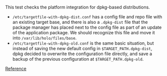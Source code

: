 This test checks the platform integration for dpkg-based distributions.

* `/etc/targetfile-with-dpkg-dist.conf` has a config file and repo file with an
  existing target base, and there is also a `.dpkg-dist` file that the package manager
  has placed next to the config file as part of an update of the application
  package. We should recognize this file and move it into `/var/lib/holo/files/base`.
* `/etc/targetfile-with-dpkg-old.conf` is the same basic situation, but instead
  of saving the new default config in `$TARGET_PATH.dpkg-dist`, dpkg decided to
  overwrite the configuration file directly, and save a backup of the previous
  configuration at `$TARGET_PATH.dpkg-old`.

[Reference](https://raphaelhertzog.com/2010/09/21/debian-conffile-configuration-file-managed-by-dpkg/)
